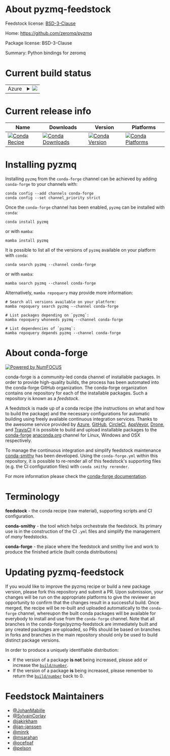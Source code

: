 About pyzmq-feedstock
=====================

Feedstock license: [BSD-3-Clause](https://github.com/conda-forge/pyzmq-feedstock/blob/main/LICENSE.txt)

Home: https://github.com/zeromq/pyzmq

Package license: BSD-3-Clause

Summary: Python bindings for zeromq

Current build status
====================


<table>
    
  <tr>
    <td>Azure</td>
    <td>
      <details>
        <summary>
          <a href="https://dev.azure.com/conda-forge/feedstock-builds/_build/latest?definitionId=939&branchName=main">
            <img src="https://dev.azure.com/conda-forge/feedstock-builds/_apis/build/status/pyzmq-feedstock?branchName=main">
          </a>
        </summary>
        <table>
          <thead><tr><th>Variant</th><th>Status</th></tr></thead>
          <tbody><tr>
              <td>linux_64_is_abi3falsepython3.13.____cp313t</td>
              <td>
                <a href="https://dev.azure.com/conda-forge/feedstock-builds/_build/latest?definitionId=939&branchName=main">
                  <img src="https://dev.azure.com/conda-forge/feedstock-builds/_apis/build/status/pyzmq-feedstock?branchName=main&jobName=linux&configuration=linux%20linux_64_is_abi3falsepython3.13.____cp313t" alt="variant">
                </a>
              </td>
            </tr><tr>
              <td>linux_64_is_abi3truepython3.10.____cpython</td>
              <td>
                <a href="https://dev.azure.com/conda-forge/feedstock-builds/_build/latest?definitionId=939&branchName=main">
                  <img src="https://dev.azure.com/conda-forge/feedstock-builds/_apis/build/status/pyzmq-feedstock?branchName=main&jobName=linux&configuration=linux%20linux_64_is_abi3truepython3.10.____cpython" alt="variant">
                </a>
              </td>
            </tr><tr>
              <td>linux_64_is_abi3truepython3.11.____cpython</td>
              <td>
                <a href="https://dev.azure.com/conda-forge/feedstock-builds/_build/latest?definitionId=939&branchName=main">
                  <img src="https://dev.azure.com/conda-forge/feedstock-builds/_apis/build/status/pyzmq-feedstock?branchName=main&jobName=linux&configuration=linux%20linux_64_is_abi3truepython3.11.____cpython" alt="variant">
                </a>
              </td>
            </tr><tr>
              <td>linux_64_is_abi3truepython3.12.____cpython</td>
              <td>
                <a href="https://dev.azure.com/conda-forge/feedstock-builds/_build/latest?definitionId=939&branchName=main">
                  <img src="https://dev.azure.com/conda-forge/feedstock-builds/_apis/build/status/pyzmq-feedstock?branchName=main&jobName=linux&configuration=linux%20linux_64_is_abi3truepython3.12.____cpython" alt="variant">
                </a>
              </td>
            </tr><tr>
              <td>linux_aarch64_is_abi3falsepython3.13.____cp313t</td>
              <td>
                <a href="https://dev.azure.com/conda-forge/feedstock-builds/_build/latest?definitionId=939&branchName=main">
                  <img src="https://dev.azure.com/conda-forge/feedstock-builds/_apis/build/status/pyzmq-feedstock?branchName=main&jobName=linux&configuration=linux%20linux_aarch64_is_abi3falsepython3.13.____cp313t" alt="variant">
                </a>
              </td>
            </tr><tr>
              <td>linux_aarch64_is_abi3truepython3.10.____cpython</td>
              <td>
                <a href="https://dev.azure.com/conda-forge/feedstock-builds/_build/latest?definitionId=939&branchName=main">
                  <img src="https://dev.azure.com/conda-forge/feedstock-builds/_apis/build/status/pyzmq-feedstock?branchName=main&jobName=linux&configuration=linux%20linux_aarch64_is_abi3truepython3.10.____cpython" alt="variant">
                </a>
              </td>
            </tr><tr>
              <td>linux_aarch64_is_abi3truepython3.11.____cpython</td>
              <td>
                <a href="https://dev.azure.com/conda-forge/feedstock-builds/_build/latest?definitionId=939&branchName=main">
                  <img src="https://dev.azure.com/conda-forge/feedstock-builds/_apis/build/status/pyzmq-feedstock?branchName=main&jobName=linux&configuration=linux%20linux_aarch64_is_abi3truepython3.11.____cpython" alt="variant">
                </a>
              </td>
            </tr><tr>
              <td>linux_aarch64_is_abi3truepython3.12.____cpython</td>
              <td>
                <a href="https://dev.azure.com/conda-forge/feedstock-builds/_build/latest?definitionId=939&branchName=main">
                  <img src="https://dev.azure.com/conda-forge/feedstock-builds/_apis/build/status/pyzmq-feedstock?branchName=main&jobName=linux&configuration=linux%20linux_aarch64_is_abi3truepython3.12.____cpython" alt="variant">
                </a>
              </td>
            </tr><tr>
              <td>linux_ppc64le_is_abi3falsepython3.13.____cp313t</td>
              <td>
                <a href="https://dev.azure.com/conda-forge/feedstock-builds/_build/latest?definitionId=939&branchName=main">
                  <img src="https://dev.azure.com/conda-forge/feedstock-builds/_apis/build/status/pyzmq-feedstock?branchName=main&jobName=linux&configuration=linux%20linux_ppc64le_is_abi3falsepython3.13.____cp313t" alt="variant">
                </a>
              </td>
            </tr><tr>
              <td>linux_ppc64le_is_abi3truepython3.10.____cpython</td>
              <td>
                <a href="https://dev.azure.com/conda-forge/feedstock-builds/_build/latest?definitionId=939&branchName=main">
                  <img src="https://dev.azure.com/conda-forge/feedstock-builds/_apis/build/status/pyzmq-feedstock?branchName=main&jobName=linux&configuration=linux%20linux_ppc64le_is_abi3truepython3.10.____cpython" alt="variant">
                </a>
              </td>
            </tr><tr>
              <td>linux_ppc64le_is_abi3truepython3.11.____cpython</td>
              <td>
                <a href="https://dev.azure.com/conda-forge/feedstock-builds/_build/latest?definitionId=939&branchName=main">
                  <img src="https://dev.azure.com/conda-forge/feedstock-builds/_apis/build/status/pyzmq-feedstock?branchName=main&jobName=linux&configuration=linux%20linux_ppc64le_is_abi3truepython3.11.____cpython" alt="variant">
                </a>
              </td>
            </tr><tr>
              <td>linux_ppc64le_is_abi3truepython3.12.____cpython</td>
              <td>
                <a href="https://dev.azure.com/conda-forge/feedstock-builds/_build/latest?definitionId=939&branchName=main">
                  <img src="https://dev.azure.com/conda-forge/feedstock-builds/_apis/build/status/pyzmq-feedstock?branchName=main&jobName=linux&configuration=linux%20linux_ppc64le_is_abi3truepython3.12.____cpython" alt="variant">
                </a>
              </td>
            </tr><tr>
              <td>osx_64_is_abi3falsepython3.13.____cp313t</td>
              <td>
                <a href="https://dev.azure.com/conda-forge/feedstock-builds/_build/latest?definitionId=939&branchName=main">
                  <img src="https://dev.azure.com/conda-forge/feedstock-builds/_apis/build/status/pyzmq-feedstock?branchName=main&jobName=osx&configuration=osx%20osx_64_is_abi3falsepython3.13.____cp313t" alt="variant">
                </a>
              </td>
            </tr><tr>
              <td>osx_64_is_abi3truepython3.10.____cpython</td>
              <td>
                <a href="https://dev.azure.com/conda-forge/feedstock-builds/_build/latest?definitionId=939&branchName=main">
                  <img src="https://dev.azure.com/conda-forge/feedstock-builds/_apis/build/status/pyzmq-feedstock?branchName=main&jobName=osx&configuration=osx%20osx_64_is_abi3truepython3.10.____cpython" alt="variant">
                </a>
              </td>
            </tr><tr>
              <td>osx_64_is_abi3truepython3.11.____cpython</td>
              <td>
                <a href="https://dev.azure.com/conda-forge/feedstock-builds/_build/latest?definitionId=939&branchName=main">
                  <img src="https://dev.azure.com/conda-forge/feedstock-builds/_apis/build/status/pyzmq-feedstock?branchName=main&jobName=osx&configuration=osx%20osx_64_is_abi3truepython3.11.____cpython" alt="variant">
                </a>
              </td>
            </tr><tr>
              <td>osx_64_is_abi3truepython3.12.____cpython</td>
              <td>
                <a href="https://dev.azure.com/conda-forge/feedstock-builds/_build/latest?definitionId=939&branchName=main">
                  <img src="https://dev.azure.com/conda-forge/feedstock-builds/_apis/build/status/pyzmq-feedstock?branchName=main&jobName=osx&configuration=osx%20osx_64_is_abi3truepython3.12.____cpython" alt="variant">
                </a>
              </td>
            </tr><tr>
              <td>osx_arm64_is_abi3falsepython3.13.____cp313t</td>
              <td>
                <a href="https://dev.azure.com/conda-forge/feedstock-builds/_build/latest?definitionId=939&branchName=main">
                  <img src="https://dev.azure.com/conda-forge/feedstock-builds/_apis/build/status/pyzmq-feedstock?branchName=main&jobName=osx&configuration=osx%20osx_arm64_is_abi3falsepython3.13.____cp313t" alt="variant">
                </a>
              </td>
            </tr><tr>
              <td>osx_arm64_is_abi3truepython3.10.____cpython</td>
              <td>
                <a href="https://dev.azure.com/conda-forge/feedstock-builds/_build/latest?definitionId=939&branchName=main">
                  <img src="https://dev.azure.com/conda-forge/feedstock-builds/_apis/build/status/pyzmq-feedstock?branchName=main&jobName=osx&configuration=osx%20osx_arm64_is_abi3truepython3.10.____cpython" alt="variant">
                </a>
              </td>
            </tr><tr>
              <td>osx_arm64_is_abi3truepython3.11.____cpython</td>
              <td>
                <a href="https://dev.azure.com/conda-forge/feedstock-builds/_build/latest?definitionId=939&branchName=main">
                  <img src="https://dev.azure.com/conda-forge/feedstock-builds/_apis/build/status/pyzmq-feedstock?branchName=main&jobName=osx&configuration=osx%20osx_arm64_is_abi3truepython3.11.____cpython" alt="variant">
                </a>
              </td>
            </tr><tr>
              <td>osx_arm64_is_abi3truepython3.12.____cpython</td>
              <td>
                <a href="https://dev.azure.com/conda-forge/feedstock-builds/_build/latest?definitionId=939&branchName=main">
                  <img src="https://dev.azure.com/conda-forge/feedstock-builds/_apis/build/status/pyzmq-feedstock?branchName=main&jobName=osx&configuration=osx%20osx_arm64_is_abi3truepython3.12.____cpython" alt="variant">
                </a>
              </td>
            </tr><tr>
              <td>win_64_is_abi3falsepython3.13.____cp313t</td>
              <td>
                <a href="https://dev.azure.com/conda-forge/feedstock-builds/_build/latest?definitionId=939&branchName=main">
                  <img src="https://dev.azure.com/conda-forge/feedstock-builds/_apis/build/status/pyzmq-feedstock?branchName=main&jobName=win&configuration=win%20win_64_is_abi3falsepython3.13.____cp313t" alt="variant">
                </a>
              </td>
            </tr><tr>
              <td>win_64_is_abi3truepython3.10.____cpython</td>
              <td>
                <a href="https://dev.azure.com/conda-forge/feedstock-builds/_build/latest?definitionId=939&branchName=main">
                  <img src="https://dev.azure.com/conda-forge/feedstock-builds/_apis/build/status/pyzmq-feedstock?branchName=main&jobName=win&configuration=win%20win_64_is_abi3truepython3.10.____cpython" alt="variant">
                </a>
              </td>
            </tr><tr>
              <td>win_64_is_abi3truepython3.11.____cpython</td>
              <td>
                <a href="https://dev.azure.com/conda-forge/feedstock-builds/_build/latest?definitionId=939&branchName=main">
                  <img src="https://dev.azure.com/conda-forge/feedstock-builds/_apis/build/status/pyzmq-feedstock?branchName=main&jobName=win&configuration=win%20win_64_is_abi3truepython3.11.____cpython" alt="variant">
                </a>
              </td>
            </tr><tr>
              <td>win_64_is_abi3truepython3.12.____cpython</td>
              <td>
                <a href="https://dev.azure.com/conda-forge/feedstock-builds/_build/latest?definitionId=939&branchName=main">
                  <img src="https://dev.azure.com/conda-forge/feedstock-builds/_apis/build/status/pyzmq-feedstock?branchName=main&jobName=win&configuration=win%20win_64_is_abi3truepython3.12.____cpython" alt="variant">
                </a>
              </td>
            </tr>
          </tbody>
        </table>
      </details>
    </td>
  </tr>
</table>

Current release info
====================

| Name | Downloads | Version | Platforms |
| --- | --- | --- | --- |
| [![Conda Recipe](https://img.shields.io/badge/recipe-pyzmq-green.svg)](https://anaconda.org/conda-forge/pyzmq) | [![Conda Downloads](https://img.shields.io/conda/dn/conda-forge/pyzmq.svg)](https://anaconda.org/conda-forge/pyzmq) | [![Conda Version](https://img.shields.io/conda/vn/conda-forge/pyzmq.svg)](https://anaconda.org/conda-forge/pyzmq) | [![Conda Platforms](https://img.shields.io/conda/pn/conda-forge/pyzmq.svg)](https://anaconda.org/conda-forge/pyzmq) |

Installing pyzmq
================

Installing `pyzmq` from the `conda-forge` channel can be achieved by adding `conda-forge` to your channels with:

```
conda config --add channels conda-forge
conda config --set channel_priority strict
```

Once the `conda-forge` channel has been enabled, `pyzmq` can be installed with `conda`:

```
conda install pyzmq
```

or with `mamba`:

```
mamba install pyzmq
```

It is possible to list all of the versions of `pyzmq` available on your platform with `conda`:

```
conda search pyzmq --channel conda-forge
```

or with `mamba`:

```
mamba search pyzmq --channel conda-forge
```

Alternatively, `mamba repoquery` may provide more information:

```
# Search all versions available on your platform:
mamba repoquery search pyzmq --channel conda-forge

# List packages depending on `pyzmq`:
mamba repoquery whoneeds pyzmq --channel conda-forge

# List dependencies of `pyzmq`:
mamba repoquery depends pyzmq --channel conda-forge
```


About conda-forge
=================

[![Powered by
NumFOCUS](https://img.shields.io/badge/powered%20by-NumFOCUS-orange.svg?style=flat&colorA=E1523D&colorB=007D8A)](https://numfocus.org)

conda-forge is a community-led conda channel of installable packages.
In order to provide high-quality builds, the process has been automated into the
conda-forge GitHub organization. The conda-forge organization contains one repository
for each of the installable packages. Such a repository is known as a *feedstock*.

A feedstock is made up of a conda recipe (the instructions on what and how to build
the package) and the necessary configurations for automatic building using freely
available continuous integration services. Thanks to the awesome service provided by
[Azure](https://azure.microsoft.com/en-us/services/devops/), [GitHub](https://github.com/),
[CircleCI](https://circleci.com/), [AppVeyor](https://www.appveyor.com/),
[Drone](https://cloud.drone.io/welcome), and [TravisCI](https://travis-ci.com/)
it is possible to build and upload installable packages to the
[conda-forge](https://anaconda.org/conda-forge) [anaconda.org](https://anaconda.org/)
channel for Linux, Windows and OSX respectively.

To manage the continuous integration and simplify feedstock maintenance
[conda-smithy](https://github.com/conda-forge/conda-smithy) has been developed.
Using the ``conda-forge.yml`` within this repository, it is possible to re-render all of
this feedstock's supporting files (e.g. the CI configuration files) with ``conda smithy rerender``.

For more information please check the [conda-forge documentation](https://conda-forge.org/docs/).

Terminology
===========

**feedstock** - the conda recipe (raw material), supporting scripts and CI configuration.

**conda-smithy** - the tool which helps orchestrate the feedstock.
                   Its primary use is in the construction of the CI ``.yml`` files
                   and simplify the management of *many* feedstocks.

**conda-forge** - the place where the feedstock and smithy live and work to
                  produce the finished article (built conda distributions)


Updating pyzmq-feedstock
========================

If you would like to improve the pyzmq recipe or build a new
package version, please fork this repository and submit a PR. Upon submission,
your changes will be run on the appropriate platforms to give the reviewer an
opportunity to confirm that the changes result in a successful build. Once
merged, the recipe will be re-built and uploaded automatically to the
`conda-forge` channel, whereupon the built conda packages will be available for
everybody to install and use from the `conda-forge` channel.
Note that all branches in the conda-forge/pyzmq-feedstock are
immediately built and any created packages are uploaded, so PRs should be based
on branches in forks and branches in the main repository should only be used to
build distinct package versions.

In order to produce a uniquely identifiable distribution:
 * If the version of a package **is not** being increased, please add or increase
   the [``build/number``](https://docs.conda.io/projects/conda-build/en/latest/resources/define-metadata.html#build-number-and-string).
 * If the version of a package **is** being increased, please remember to return
   the [``build/number``](https://docs.conda.io/projects/conda-build/en/latest/resources/define-metadata.html#build-number-and-string)
   back to 0.

Feedstock Maintainers
=====================

* [@JohanMabille](https://github.com/JohanMabille/)
* [@SylvainCorlay](https://github.com/SylvainCorlay/)
* [@jakirkham](https://github.com/jakirkham/)
* [@jan-janssen](https://github.com/jan-janssen/)
* [@minrk](https://github.com/minrk/)
* [@msarahan](https://github.com/msarahan/)
* [@ocefpaf](https://github.com/ocefpaf/)
* [@pelson](https://github.com/pelson/)

